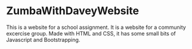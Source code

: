 # ZumbaWithDaveyWebsite
This is a website for a school assignment. It is a website for a community excercise group. 
Made with HTML and CSS, it has some small bits of Javascript and Bootstrapping. 
